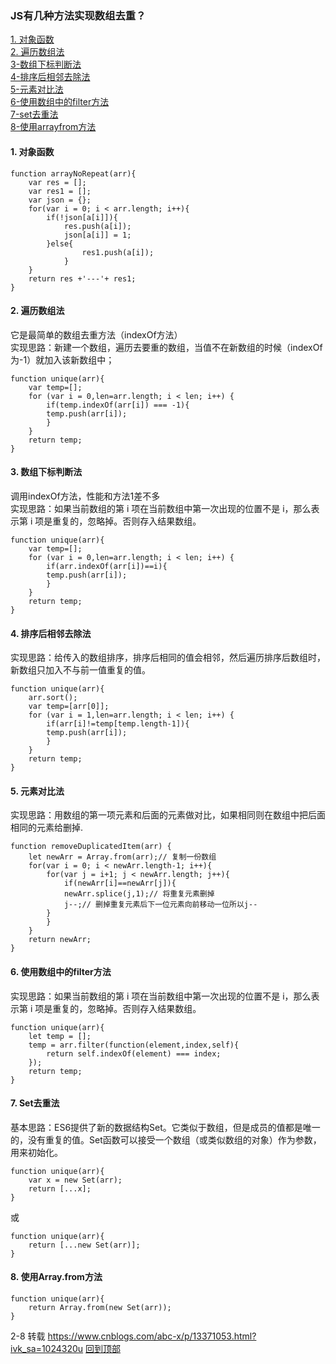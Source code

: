 <!--
 * @Author: hf
 * @Date: 2021-12-02 15:43:11
 * @LastEditTime: 2021-12-10 13:14:28
 * @LastEditors: hf
-->
### JS有几种方法实现数组去重？

[1. 对象函数](#1-对象函数)   
[2. 遍历数组法](#2-遍历数组法)      
[3-数组下标判断法](#3-数组下标判断法)   
[4-排序后相邻去除法](#4-排序后相邻去除法)   
[5-元素对比法](#5-元素对比法)    
[6-使用数组中的filter方法](#6-使用数组中的filter方法)  
[7-set去重法](#7-set去重法)    
[8-使用arrayfrom方法](#8-使用arrayfrom方法) 
    
#### 1. 对象函数   
```
function arrayNoRepeat(arr){
    var res = [];
    var res1 = [];
    var json = {};
    for(var i = 0; i < arr.length; i++){
        if(!json[a[i]]){
            res.push(a[i]);
            json[a[i]] = 1;
        }else{
                res1.push(a[i]);
            }
    }
    return res +'---'+ res1;
}
```
#### 2. 遍历数组法  
它是最简单的数组去重方法（indexOf方法）   
实现思路：新建一个数组，遍历去要重的数组，当值不在新数组的时候（indexOf为-1）就加入该新数组中；  

```
function unique(arr){
    var temp=[];
    for (var i = 0,len=arr.length; i < len; i++) {
        if(temp.indexOf(arr[i]) === -1){
        temp.push(arr[i]);
        }
    }
    return temp;
}
```
    
#### 3. 数组下标判断法
调用indexOf方法，性能和方法1差不多   
实现思路：如果当前数组的第 i 项在当前数组中第一次出现的位置不是 i，那么表示第 i 项是重复的，忽略掉。否则存入结果数组。

```
function unique(arr){
    var temp=[];
    for (var i = 0,len=arr.length; i < len; i++) {
        if(arr.indexOf(arr[i])==i){
        temp.push(arr[i]);
        }
    }
    return temp;
}
```

#### 4. 排序后相邻去除法
实现思路：给传入的数组排序，排序后相同的值会相邻，然后遍历排序后数组时，新数组只加入不与前一值重复的值。

```
function unique(arr){
    arr.sort();
    var temp=[arr[0]];
    for (var i = 1,len=arr.length; i < len; i++) {
        if(arr[i]!=temp[temp.length-1]){
        temp.push(arr[i]);
        }
    }
    return temp;
}
```

#### 5. 元素对比法 
实现思路：用数组的第一项元素和后面的元素做对比，如果相同则在数组中把后面相同的元素给删掉.

```
function removeDuplicatedItem(arr) {
    let newArr = Array.from(arr);// 复制一份数组
    for(var i = 0; i < newArr.length-1; i++){
        for(var j = i+1; j < newArr.length; j++){
            if(newArr[i]==newArr[j]){
            newArr.splice(j,1);// 将重复元素删掉
            j--;// 删掉重复元素后下一位元素向前移动一位所以j--
        }
        }
    }
    return newArr;
}
```

#### 6. 使用数组中的filter方法
实现思路：如果当前数组的第 i 项在当前数组中第一次出现的位置不是 i，那么表示第 i 项是重复的，忽略掉。否则存入结果数组。

```
function unique(arr){
    let temp = [];
    temp = arr.filter(function(element,index,self){
        return self.indexOf(element) === index;
    });
    return temp;
}
```
#### 7. Set去重法 
基本思路：ES6提供了新的数据结构Set。它类似于数组，但是成员的值都是唯一的，没有重复的值。Set函数可以接受一个数组（或类似数组的对象）作为参数，用来初始化。
```
function unique(arr){
    var x = new Set(arr);
    return [...x];
}
```
或
```
function unique(arr){
    return [...new Set(arr)];
}
```
#### 8. 使用Array.from方法 
```
function unique(arr){
    return Array.from(new Set(arr));
}
```

2-8 转载 https://www.cnblogs.com/abc-x/p/13371053.html?ivk_sa=1024320u
[回到顶部](#1-对象函数)

